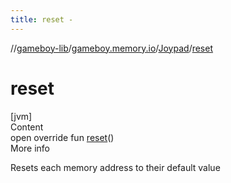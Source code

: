 ```yaml
---
title: reset -
---
```

//[gameboy-lib](../../index.md)/[gameboy.memory.io](../index.md)/[Joypad](index.md)/[reset](reset.md)



# reset  
[jvm]  
Content  
open override fun [reset](reset.md)()  
More info  


Resets each memory address to their default value

  



